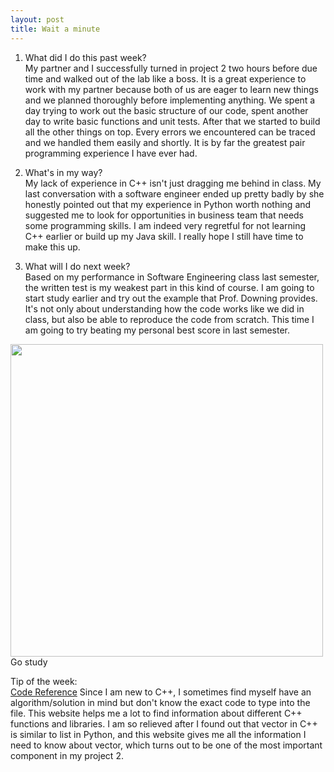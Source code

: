 ```yaml
---
layout: post
title: Wait a minute
---
```

1. What did I do this past week?  
My partner and I successfully turned in project 2 two hours before due time and walked out of the lab like a boss. It is a great experience to work with my partner because both of us are eager to learn new things and we planned thoroughly before implementing anything. We spent a day trying to work out the basic structure of our code, spent another day to write basic functions and unit tests. After that we started to build all the other things on top. Every errors we encountered can be traced and we handled them easily and shortly. It is by far the greatest pair programming experience I have ever had.  

2. What's in my way?  
My lack of experience in C++ isn't just dragging me behind in class. My last conversation with a software engineer ended up pretty badly by she honestly pointed out that my experience in Python worth nothing and suggested me to look for opportunities in business team that needs some programming skills. I am indeed very regretful for not learning C++ earlier or build up my Java skill. I really hope I still have time to make this up.  

3. What will I do next week?  
Based on my performance in Software Engineering class last semester, the written test is my weakest part in this kind of course. I am going to start study earlier and try out the example that Prof. Downing provides. It's not only about understanding how the code works like we did in class, but also be able to reproduce the code from scratch. This time I am going to try beating my personal best score in last semester.   

<img src="http://memesvault.com/wp-content/uploads/Meme-Faces-Like-A-Boss-01.jpg" width="500"> 
Go study

Tip of the week:  
[Code Reference](http://www.cplusplus.com/) Since I am new to C++, I sometimes find myself have an algorithm/solution in mind but don't know the exact code to type into the file. This website helps me a lot to find information about different C++ functions and libraries. I am so relieved after I found out that vector in C++ is similar to list in Python, and this website gives me all the information I need to know about vector, which turns out to be one of the most important component in my project 2.

